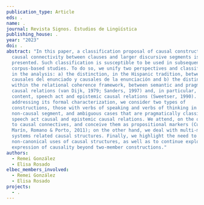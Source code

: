 ```yaml
---
publication_type: Article
eds: .
name: .
journal: Revista Signos. Estudios de Lingüística
publishing_house: .
year: "2023"
doi: .
abstract: "In this paper, a classification proposal of causal constructions and
  causal connectivity between clauses and larger discursive segments is
  presented. Such classification is susceptible to be used in subsequent
  corpus-based studies. To do so, we unify two perspectives and classifications
  in the analysis: a) the distinction, in the Hispanic tradition, between
  causales del enunciado y causales de la enunciación and b) the distinction,
  within the relational coherence framework, between semantic and pragmatic
  causal relations (van Dijk, 1979; Sanders, 1997) and, in particular, between
  content, speech act and epistemic causal relations (Sweetser, 1990). After
  addressing its formal characterization, we consider two types of
  constructions, those with verbs of speaking and verbs of thinking in the
  non-causal segment, and ambiguous cases that are pragmatically classifiable as
  speech act causal and epistemic causal relations. We attend, on the one hand,
  to causal connectives, and conceive them as propositional markers (Cuenca,
  Marín, Romano & Porto, 2011); on the other hand, we deal with multi-member
  systems related causal structures. Finally, we highlight the need to identify
  non-canonical uses of causal structures, as well as to continue exploring the
  expression of causality beyond two-member constructions."
authors:
  - Remei González
  - Elisa Rosado
elbec_members_involved:
  - Remei González
  - Elisa Rosado
projects:
  - .
---
```

